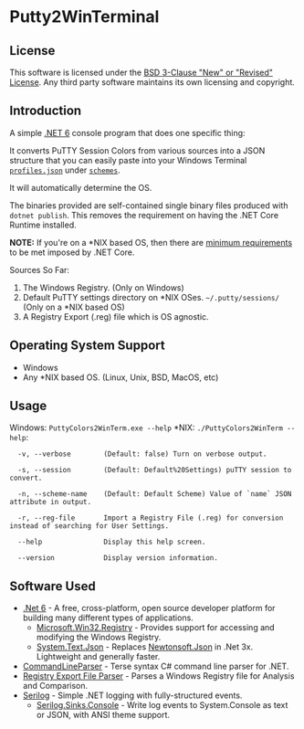 # Putty2WinTerminal

## License

This software is licensed under the [BSD 3-Clause "New" or "Revised" License](https://github.com/saiwolf/PuttyColors2WinTerm/blob/master/LICENSE). Any third party software maintains its own licensing and copyright.

## Introduction

A simple [.NET 6](https://dotnet.microsoft.com/) console program that does one specific thing: 

It converts PuTTY Session Colors from various sources into a JSON structure that you can easily paste into your Windows Terminal [`profiles.json`](https://github.com/microsoft/terminal/blob/master/doc/cascadia/SettingsSchema.md) under [`schemes`](https://github.com/microsoft/terminal/blob/master/doc/cascadia/SettingsSchema.md#schemes).

It will automatically determine the OS.

The binaries provided are self-contained single binary files produced with `dotnet publish`. This removes the requirement on having the .NET Core Runtime installed.

**NOTE:** If you're on a *NIX based OS, then there are [minimum requirements](https://docs.microsoft.com/en-us/dotnet/core/install/dependencies?tabs=netcore31&pivots=os-linux) to be met imposed by .NET Core.

Sources So Far:

1. The Windows Registry. (Only on Windows)
2. Default PuTTY settings directory on *NIX OSes. `~/.putty/sessions/` (Only on a *NIX based OS)
3. A Registry Export (.reg) file which is OS agnostic.

## Operating System Support

* Windows
* Any *NIX based OS. (Linux, Unix, BSD, MacOS, etc)

## Usage
Windows: `PuttyColors2WinTerm.exe --help`
*NIX: `./PuttyColors2WinTerm --help`:

```
  -v, --verbose        (Default: false) Turn on verbose output.

  -s, --session        (Default: Default%20Settings) puTTY session to convert.

  -n, --scheme-name    (Default: Default Scheme) Value of `name` JSON attribute in output.

  -r, --reg-file       Import a Registry File (.reg) for conversion instead of searching for User Settings.

  --help               Display this help screen.

  --version            Display version information.
```

## Software Used
* [.Net 6](https://dotnet.microsoft.com/) - A free, cross-platform, open source developer platform for building many different types of applications.
    * [Microsoft.Win32.Registry](https://github.com/dotnet/corefx) - Provides support for accessing and modifying the Windows Registry.
    * [System.Text.Json](https://docs.microsoft.com/en-us/dotnet/standard/serialization/system-text-json-overview) - Replaces [Newtonsoft.Json](https://www.newtonsoft.com/json) in .Net 3x. Lightweight and generally faster.
* [CommandLineParser](https://github.com/commandlineparser/commandline) - Terse syntax C# command line parser for .NET.
* [Registry Export File Parser](https://www.codeproject.com/Tips/125573/Registry-Export-File-reg-Parser) - Parses a Windows Registry file for Analysis and Comparison.
* [Serilog](https://github.com/serilog/serilog) - Simple .NET logging with fully-structured events.
	* [Serilog.Sinks.Console](https://github.com/serilog/serilog-sinks-console) - Write log events to System.Console as text or JSON, with ANSI theme support.